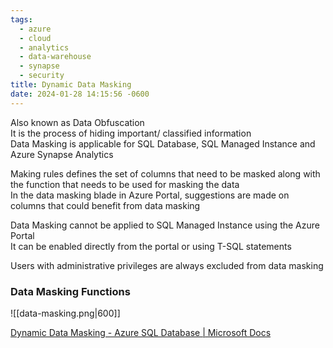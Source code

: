 ```yaml
---
tags:
  - azure
  - cloud
  - analytics
  - data-warehouse
  - synapse
  - security
title: Dynamic Data Masking
date: 2024-01-28 14:15:56 -0600
---
```


Also known as Data Obfuscation  
It is the process of hiding important/ classified information  
Data Masking is applicable for SQL Database, SQL Managed Instance and Azure Synapse Analytics

Making rules defines the set of columns that need to be masked along with the function that needs to be used for masking the data  
In the data masking blade in Azure Portal, suggestions are made on columns that could benefit from data masking

Data Masking cannot be applied to SQL Managed Instance using the Azure Portal  
It can be enabled directly from the portal or using T-SQL statements

Users with administrative privileges are always excluded from data masking

### Data Masking Functions

![[data-masking.png|600]]

[Dynamic Data Masking - Azure SQL Database | Microsoft Docs](https://docs.microsoft.com/en-us/azure/azure-sql/database/dynamic-data-masking-overview)
